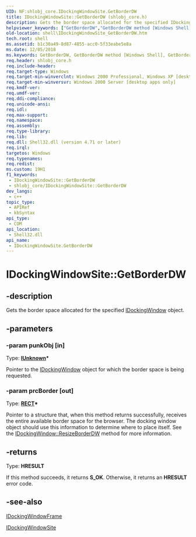 ```yaml
---
UID: NF:shlobj_core.IDockingWindowSite.GetBorderDW
title: IDockingWindowSite::GetBorderDW (shlobj_core.h)
description: Gets the border space allocated for the specified IDockingWindow object.
helpviewer_keywords: ["GetBorderDW","GetBorderDW method [Windows Shell]","GetBorderDW method [Windows Shell]","IDockingWindowSite interface","IDockingWindowSite interface [Windows Shell]","GetBorderDW method","IDockingWindowSite.GetBorderDW","IDockingWindowSite::GetBorderDW","_win32_IDockingWindowSite_GetBorderDW","shell.IDockingWindowSite_GetBorderDW","shlobj_core/IDockingWindowSite::GetBorderDW"]
old-location: shell\IDockingWindowSite_GetBorderDW.htm
tech.root: shell
ms.assetid: b1c30a49-8d87-4855-acc0-5f33eabe5e8a
ms.date: 12/05/2018
ms.keywords: GetBorderDW, GetBorderDW method [Windows Shell], GetBorderDW method [Windows Shell],IDockingWindowSite interface, IDockingWindowSite interface [Windows Shell],GetBorderDW method, IDockingWindowSite.GetBorderDW, IDockingWindowSite::GetBorderDW, _win32_IDockingWindowSite_GetBorderDW, shell.IDockingWindowSite_GetBorderDW, shlobj_core/IDockingWindowSite::GetBorderDW
req.header: shlobj_core.h
req.include-header: 
req.target-type: Windows
req.target-min-winverclnt: Windows 2000 Professional, Windows XP [desktop apps only]
req.target-min-winversvr: Windows 2000 Server [desktop apps only]
req.kmdf-ver: 
req.umdf-ver: 
req.ddi-compliance: 
req.unicode-ansi: 
req.idl: 
req.max-support: 
req.namespace: 
req.assembly: 
req.type-library: 
req.lib: 
req.dll: Shell32.dll (version 4.71 or later)
req.irql: 
targetos: Windows
req.typenames: 
req.redist: 
ms.custom: 19H1
f1_keywords:
 - IDockingWindowSite::GetBorderDW
 - shlobj_core/IDockingWindowSite::GetBorderDW
dev_langs:
 - c++
topic_type:
 - APIRef
 - kbSyntax
api_type:
 - COM
api_location:
 - Shell32.dll
api_name:
 - IDockingWindowSite.GetBorderDW
---
```


# IDockingWindowSite::GetBorderDW


## -description

Gets the border space allocated for the specified <a href="https://docs.microsoft.com/windows/desktop/api/shobjidl_core/nn-shobjidl_core-idockingwindow">IDockingWindow</a> object.

## -parameters

### -param punkObj [in]

Type: <b><a href="https://docs.microsoft.com/windows/desktop/api/unknwn/nn-unknwn-iunknown">IUnknown</a>*</b>

Pointer to the <a href="https://docs.microsoft.com/windows/desktop/api/shobjidl_core/nn-shobjidl_core-idockingwindow">IDockingWindow</a> object for which the border space is being requested.

### -param prcBorder [out]

Type: <b><a href="/windows/desktop/api/windef/ns-windef-rect">RECT</a>*</b>

Pointer to a structure that, when this method returns successfully, receives the entire available border space for the browser. The docking window object should use this information to determine where to place itself. See the <a href="https://docs.microsoft.com/windows/desktop/api/shobjidl_core/nf-shobjidl_core-idockingwindow-resizeborderdw">IDockingWindow::ResizeBorderDW</a> method for more information.

## -returns

Type: <b>HRESULT</b>

If this method succeeds, it returns <b xmlns:loc="http://microsoft.com/wdcml/l10n">S_OK</b>. Otherwise, it returns an <b xmlns:loc="http://microsoft.com/wdcml/l10n">HRESULT</b> error code.

## -see-also

<a href="https://docs.microsoft.com/windows/desktop/api/shlobj/nn-shlobj-idockingwindowframe">IDockingWindowFrame</a>



<a href="https://docs.microsoft.com/windows/desktop/api/shlobj_core/nn-shlobj_core-idockingwindowsite">IDockingWindowSite</a>


